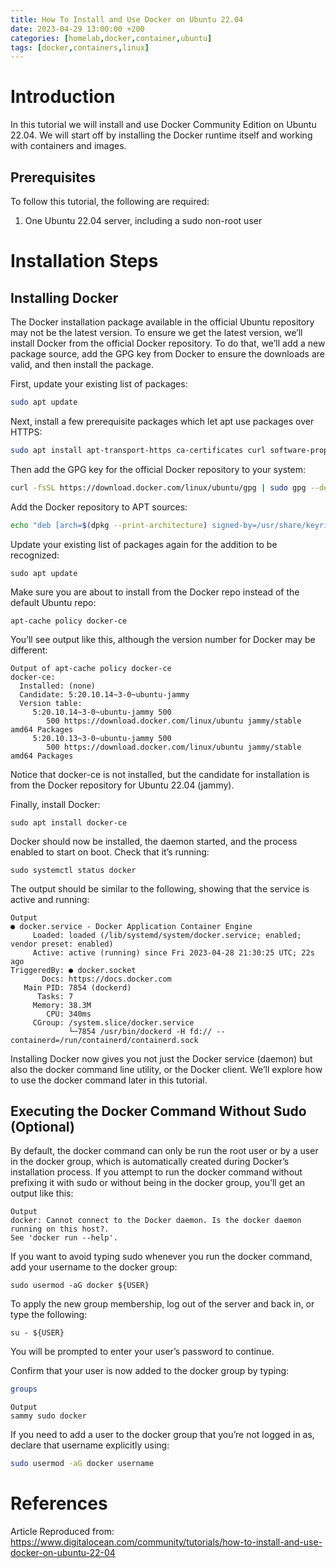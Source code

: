 ```yaml
---
title: How To Install and Use Docker on Ubuntu 22.04
date: 2023-04-29 13:00:00 +200
categories: [homelab,docker,container,ubuntu]
tags: [docker,containers,linux]
---
```


# Introduction

In this tutorial we will install and use Docker Community Edition on Ubuntu 22.04. We will start off by installing the Docker runtime itself and working with containers and images.

## Prerequisites

To follow this tutorial, the following are required:

1. One Ubuntu 22.04 server, including a sudo non-root user  

# Installation Steps


## Installing Docker
The Docker installation package available in the official Ubuntu repository may not be the latest version. To ensure we get the latest version, we’ll install Docker from the official Docker repository. To do that, we’ll add a new package source, add the GPG key from Docker to ensure the downloads are valid, and then install the package.

First, update your existing list of packages:

```bash
sudo apt update
```

Next, install a few prerequisite packages which let apt use packages over HTTPS:

```bash
sudo apt install apt-transport-https ca-certificates curl software-properties-common
```

Then add the GPG key for the official Docker repository to your system:

```bash
curl -fsSL https://download.docker.com/linux/ubuntu/gpg | sudo gpg --dearmor -o /usr/share/keyrings/docker-archive-keyring.gpg
```

Add the Docker repository to APT sources:

```bash
echo "deb [arch=$(dpkg --print-architecture) signed-by=/usr/share/keyrings/docker-archive-keyring.gpg] https://download.docker.com/linux/ubuntu $(lsb_release -cs) stable" | sudo tee /etc/apt/sources.list.d/docker.list > /dev/null
```

Update your existing list of packages again for the addition to be recognized:

```shell
sudo apt update
```

Make sure you are about to install from the Docker repo instead of the default Ubuntu repo:

```shell
apt-cache policy docker-ce
```

You’ll see output like this, although the version number for Docker may be different:

```text
Output of apt-cache policy docker-ce
docker-ce:
  Installed: (none)
  Candidate: 5:20.10.14~3-0~ubuntu-jammy
  Version table:
     5:20.10.14~3-0~ubuntu-jammy 500
        500 https://download.docker.com/linux/ubuntu jammy/stable amd64 Packages
     5:20.10.13~3-0~ubuntu-jammy 500
        500 https://download.docker.com/linux/ubuntu jammy/stable amd64 Packages
```

Notice that docker-ce is not installed, but the candidate for installation is from the Docker repository for Ubuntu 22.04 (jammy).

Finally, install Docker:

```shell
sudo apt install docker-ce
```

Docker should now be installed, the daemon started, and the process enabled to start on boot. Check that it’s running:

```shell
sudo systemctl status docker
```

The output should be similar to the following, showing that the service is active and running:

```text
Output
● docker.service - Docker Application Container Engine
     Loaded: loaded (/lib/systemd/system/docker.service; enabled; vendor preset: enabled)
     Active: active (running) since Fri 2023-04-28 21:30:25 UTC; 22s ago
TriggeredBy: ● docker.socket
       Docs: https://docs.docker.com
   Main PID: 7854 (dockerd)
      Tasks: 7
     Memory: 38.3M
        CPU: 340ms
     CGroup: /system.slice/docker.service
             └─7854 /usr/bin/dockerd -H fd:// --containerd=/run/containerd/containerd.sock
```

Installing Docker now gives you not just the Docker service (daemon) but also the docker command line utility, or the Docker client. We’ll explore how to use the docker command later in this tutorial.

## Executing the Docker Command Without Sudo (Optional)
By default, the docker command can only be run the root user or by a user in the docker group, which is automatically created during Docker’s installation process. If you attempt to run the docker command without prefixing it with sudo or without being in the docker group, you’ll get an output like this:

```text
Output
docker: Cannot connect to the Docker daemon. Is the docker daemon running on this host?.
See 'docker run --help'.
```
If you want to avoid typing sudo whenever you run the docker command, add your username to the docker group:
```shell
sudo usermod -aG docker ${USER}
```
To apply the new group membership, log out of the server and back in, or type the following:
```shell
su - ${USER}
```
You will be prompted to enter your user’s password to continue.

Confirm that your user is now added to the docker group by typing:
```bash
groups
```
```text
Output
sammy sudo docker
```
If you need to add a user to the docker group that you’re not logged in as, declare that username explicitly using:
```bash
sudo usermod -aG docker username
```

# References


Article Reproduced from: https://www.digitalocean.com/community/tutorials/how-to-install-and-use-docker-on-ubuntu-22-04

